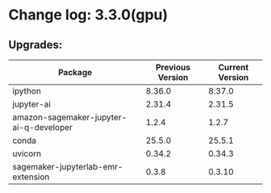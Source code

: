 # Change log: 3.3.0(gpu)

## Upgrades: 

Package | Previous Version | Current Version
---|---|---
ipython|8.36.0|8.37.0
jupyter-ai|2.31.4|2.31.5
amazon-sagemaker-jupyter-ai-q-developer|1.2.4|1.2.7
conda|25.5.0|25.5.1
uvicorn|0.34.2|0.34.3
sagemaker-jupyterlab-emr-extension|0.3.8|0.3.10
